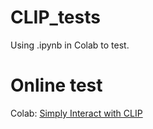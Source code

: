 # CLIP_tests
Using .ipynb in Colab to test.
# Online test
Colab: [Simply Interact with CLIP](https://colab.research.google.com/drive/1pohxACeYSJFYTsSk5YwRbp-tVT4S1v1O#scrollTo=GPwMPUiZCAd4 "Demo")
